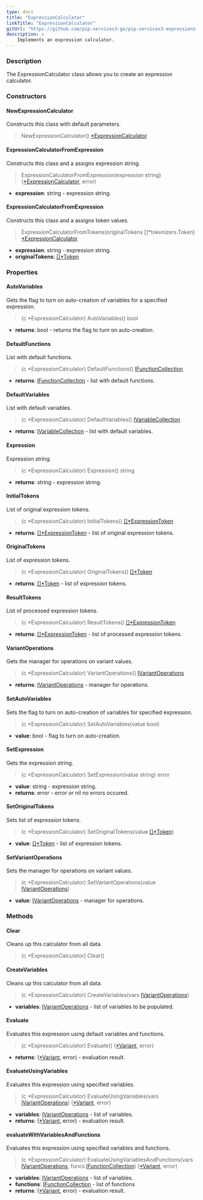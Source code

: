 ```yaml
---
type: docs
title: "ExpressionCalculator"
linkTitle: "ExpressionCalculator"
gitUrl: "https://github.com/pip-services3-go/pip-services3-expressions-go"
description: > 
    Implements an expression calculator.
---
```


### Description
The ExpressionCalculator class allows you to create an expression calculator.

### Constructors

#### NewExpressionCalculator
Constructs this class with default parameters.

> NewExpressionCalculator() [*ExpressionCalculator]()

#### ExpressionCalculatorFromExpression
Constructs this class and a assigns expression string.

> ExpressionCalculatorFromExpression(expression string) ([*ExpressionCalculator](), error)

- **expression**: string - expression string.

#### ExpressionCalculatorFromExpression
Constructs this class and a assigns token values.

> ExpressionCalculatorFromTokens(originalTokens []*tokenizers.Token) [*ExpressionCalculator]()

- **expression**: string - expression string.
- **originalTokens**: [[]*Token](../../tokenizers/token)


### Properties

#### AutoVariables
Gets the flag to turn on auto-creation of variables for a specified expression.

> (c *ExpressionCalculator) AutoVariables() bool

- **returns**: bool - returns the flag to turn on auto-creation.


#### DefaultFunctions
List with default functions.

> (c *ExpressionCalculator) DefaultFunctions() [IFunctionCollection](../functions/ifunction_collection)

- **returns**: [IFunctionCollection](../functions/ifunction_collection) - list with default functions.

#### DefaultVariables
List with default variables.
> (c *ExpressionCalculator) DefaultVariables() [IVariableCollection](../variables/ivariable_collection)

- **returns**: [IVariableCollection](../variables/ivariable_collection) - list with default variables.

#### Expression
Expression string.

> (c *ExpressionCalculator) Expression() string

- **returns**: string - expression string.

#### InitialTokens
List of original expression tokens.
> (c *ExpressionCalculator) InitialTokens() [[]*ExpressionToken](../parsers/expression_token)

- **returns**: [[]*ExpressionToken](../parsers/expression_token) - list of original expression tokens.

#### OriginalTokens
List of expression tokens.

> (c *ExpressionCalculator) OriginalTokens() [[]*Token](../../tokenizers/token)

- **returns**: [[]*Token](../../tokenizers/token) - list of expression tokens.

#### ResultTokens
List of processed expression tokens.
> (c *ExpressionCalculator) ResultTokens() [[]*ExpressionToken](../parsers/expression_token)

- **returns**: [[]*ExpressionToken](../parsers/expression_token) - list of processed expression tokens.

#### VariantOperations
Gets the manager for operations on variant values.

> (c *ExpressionCalculator) VariantOperations() [IVariantOperations](../../variants/ivariant_operations)

- **returns**: [IVariantOperations](../../variants/ivariant_operations) - manager for operations.

#### SetAutoVariables
Sets the flag to turn on auto-creation of variables for specified expression.

> (c *ExpressionCalculator) SetAutoVariables(value bool)

- **value**: bool - flag to turn on auto-creation.

#### SetExpression
Gets the expression string.

> (c *ExpressionCalculator) SetExpression(value string) error

- **value**: string - expression string.
- **returns**: error - error or nil no errors occured.


#### SetOriginalTokens
Sets list of expression tokens.
> (c *ExpressionCalculator) SetOriginalTokens(value [[]*Token](../../tokenizers/token))

- **value**: [[]*Token](../../tokenizers/token) - list of expression tokens.



#### SetVariantOperations
Sets the manager for operations on variant values.

> (c *ExpressionCalculator) SetVariantOperations(value [IVariantOperations](../../variants/ivariant_operations))

- **value**: [IVariantOperations](../../variants/ivariant_operations) - manager for operations.


### Methods

#### Clear
Cleans up this calculator from all data.
> (c *ExpressionCalculator) Clear()


#### CreateVariables
Cleans up this calculator from all data.
> (c *ExpressionCalculator) CreateVariables(vars [IVariantOperations](../../variants/ivariant_operations)) 

- **variables**: [IVariantOperations](../../variants/ivariant_operations) - list of variables to be populated.

#### Evaluate
Evaluates this expression using default variables and functions.

> (c *ExpressionCalculator) Evaluate() ([*Variant](../../variants/variant), error)

- **returns**: ([*Variant](../../variants/variant), error) - evaluation result.

#### EvaluateUsingVariables
Evaluates this expression using specified variables.

> (c *ExpressionCalculator) EvaluateUsingVariables(vars [IVariantOperations](../../variants/ivariant_operations)) ([*Variant](../../variants/variant), error)

- **variables**: [IVariantOperations](../../variants/ivariant_operations) - list of variables.
- **returns**: ([*Variant](../../variants/variant), error) - evaluation result.

#### evaluateWithVariablesAndFunctions
Evaluates this expression using specified variables and functions.

> (c *ExpressionCalculator) EvaluateUsingVariablesAndFunctions(vars [IVariantOperations](../../variants/ivariant_operations), funcs [IFunctionCollection](../functions/ifunction_collection)) ([*Variant](../../variants/variant), error)

- **variables**: [IVariantOperations](../../variants/ivariant_operations) - list of variables.
- **functions**: [IFunctionCollection](../functions/ifunction_collection) - list of functions
- **returns**: ([*Variant](../../variants/variant), error) - evaluation result.
